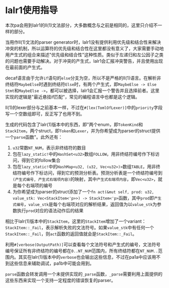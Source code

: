 # lalr1使用指导

本次pa会用到lalr1的ll(1)文法部分，大多数概念与之前是相同的，这里只介绍不一样的部分。

当用作ll(1)文法的parser generator时，lalr1没有提供利用优先级和结合性来解决冲突的机制，所以运算符的优先级和结合性在这里都没有意义了，大家需要手动地用产生式的组合来描述"优先级和结合性"这种性质。类似于左递归和左公因子之类的问题也需要手动解决。对于冲突的产生式，lalr1会汇报冲突警告，并且使用出现在最前面的产生式。

decaf语言由于允许`if`语句的`else`分支为空，所以不是严格的ll(1)语言。在解析非终结符`MaybeElse`时遇到终结符`Else`时，有两个产生式，即`MaybeElse -> Else Stmt`和`MaybeElse ->`，都可以被选择，lalr1会汇报一个警告并且选择前者。这里实现的逻辑是"最近悬挂if匹配"，常见的编程语言中也都是这个逻辑。

ll(1)的lexer部分与之前基本一样，不过在`#[lex(TomlOfLexer)]`中的`priority`字段写一个空数组即可，反正写了也用不到。

生成的代码包含了lalr(1)版本中的东西，即"两个enum，即`TokenKind`和`StackItem`，两个struct，即`Token`和`Lexer`，并为你希望成为parser的struct提供一个`parse`函数"。此外还有：

1. `u32`常数`NT_NUM`，表示非终结符的数目
2. 包在`lazy_static!`中的`HashSet<u32>`数组`FOLLOW`，用非终结符编号作下标访问，得到它的follow集合
3. 包在`lazy_static!`中的`HashMap<u32, (u32, Vec<u32>)>`数组`TABLE`，用非终结符编号作下标访问，得到它的预测分析表。预测分析表是一个终结符编号到`(产生式编号, 产生式右端项内容)`的映射，其中`产生式右端项内容`，即`Vec<u32>`，就是每个右端项的编号
4. 为你希望成为parser的struct添加了一个`fn act(&mut self, prod: u32, value_stk: Vec<StackItem<'p>>) -> StackItem<'p>`函数，其中`prod`即`产生式编号`，`value_stk`是每个右端项对应的解析结果，返回值为以`value_stk`为参数执行`prod`对应的语法动作后的结果

相比于lalr(1)版本中的`StackItem`，这里的`StackItem`增加了一个variant：`StackItem::_Fail`，表示解析失败的文法符号。如果`value_stk`中有任何一个`StackItem::_Fail`，则`act`函数的返回值就会是`StackItem::_Fail`。

利用`#[verbose(OutputPath)]`可以查看每个文法符号和产生式的编号，文法符号编号保证所有非终结符的编号都在`0..NT_NUM`范围内，所有终结符都在`NT_NUM..`范围内。其实在lalr(1)版本中的`verbose`也会输出这些信息，不过在pa1a中应该用不到这些信息来辅助调试，pa1b中可能会用到。

`parse`函数会转发调用一个未提供实现的`_parse`函数，`_parse`需要利用上面提供的这些东西来实现一个支持一定程度的错误恢复的parser。
